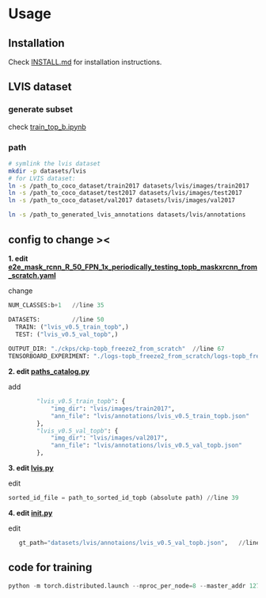 # Usage

## Installation

Check [INSTALL.md](INSTALL.md) for installation instructions.

## LVIS dataset

### generate subset
check [train_top_b.ipynb](train_top_b.ipynb)

### path
```bash
# symlink the lvis dataset
mkdir -p datasets/lvis
# for LVIS dataset:
ln -s /path_to_coco_dataset/train2017 datasets/lvis/images/train2017
ln -s /path_to_coco_dataset/test2017 datasets/lvis/images/test2017
ln -s /path_to_coco_dataset/val2017 datasets/lvis/images/val2017

ln -s /path_to_generated_lvis_annotations datasets/lvis/annotations
```

## config to change ><
**1. edit [e2e_mask_rcnn_R_50_FPN_1x_periodically_testing_topb_maskxrcnn_from_scratch.yaml](https://github.com/JoyHuYY1412/maskrcnn_base/blob/master/configs/lvis/e2e_mask_rcnn_R_50_FPN_1x_periodically_testing_topb_maskxrcnn_from_scratch.yaml)**

change
```python
NUM_CLASSES:b+1   //line 35

DATASETS:         //line 50
  TRAIN: ("lvis_v0.5_train_topb",)
  TEST: ("lvis_v0.5_val_topb",)
  
OUTPUT_DIR: "./ckps/ckp-topb_freeze2_from_scratch"  //line 67
TENSORBOARD_EXPERIMENT: "./logs-topb_freeze2_from_scratch/logs-topb_freeze2"
```

**2. edit [paths_catalog.py](https://github.com/JoyHuYY1412/maskrcnn_base/blob/master/maskrcnn_benchmark/config/paths_catalog.py)**

add
```python
        "lvis_v0.5_train_topb": {
            "img_dir": "lvis/images/train2017",
            "ann_file": "lvis/annotations/lvis_v0.5_train_topb.json"
        },
        "lvis_v0.5_val_topb": {
            "img_dir": "lvis/images/val2017",
            "ann_file": "lvis/annotations/lvis_v0.5_val_topb.json"
        },
```

**3. edit [lvis.py](https://github.com/JoyHuYY1412/maskrcnn_base/blob/master/maskrcnn_benchmark/data/datasets/lvis.py)**

edit
```python
sorted_id_file = path_to_sorted_id_topb (absolute path) //line 39
```

**4. edit [__init__.py](https://github.com/JoyHuYY1412/maskrcnn_base/blob/master/maskrcnn_benchmark/data/datasets/evaluation/lvis/__init__.py)**

edit
```python
   gt_path="datasets/lvis/annotaions/lvis_v0.5_val_topb.json",   //line 16
```

## code for training



```python
python -m torch.distributed.launch --nproc_per_node=8 --master_addr 127.0.0.3 --master_port 29503 ./tools/train_net.py --use-tensorboard --config-file "configs/lvis/e2e_mask_rcnn_R_50_FPN_1x_periodically_testing_topb_maskxrcnn_from_scratch.yaml" MODEL.RPN.FPN_POST_NMS_TOP_N_TRAIN 1000
```

